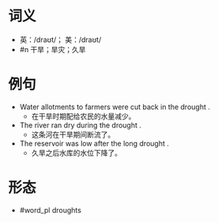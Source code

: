 # 词义
- 英：/draʊt/； 美：/draʊt/
- #n 干旱；旱灾；久旱
# 例句
- Water allotments to farmers were cut back in the drought .
	- 在干旱时期配给农民的水量减少。
- The river ran dry during the drought .
	- 这条河在干旱期间断流了。
- The reservoir was low after the long drought .
	- 久旱之后水库的水位下降了。
# 形态
- #word_pl droughts

